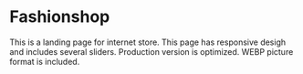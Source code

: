 # Fashionshop
 This is a landing page for internet store.
 This page has responsive desigh and includes several sliders.
 Production version is optimized. WEBP picture format is included.
